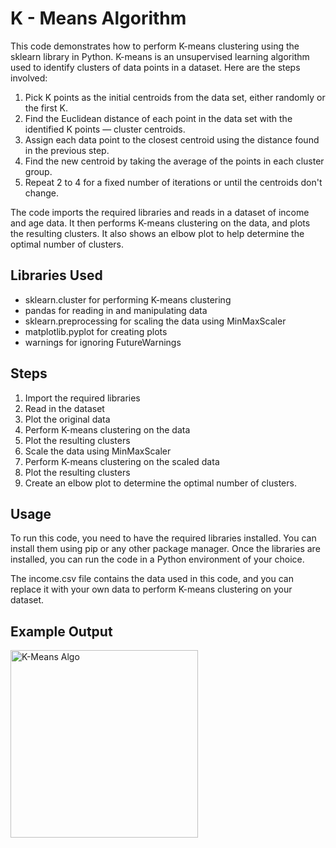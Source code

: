 <h1>K - Means Algorithm</h1>
<p>This code demonstrates how to perform K-means clustering using the sklearn library in Python. K-means is an unsupervised learning algorithm used to identify clusters of data points in a dataset. Here are the steps involved:</p>
<ol>
    <li>Pick K points as the initial centroids from the data set, either randomly or the first K.</li>
    <li>Find the Euclidean distance of each point in the data set with the identified K points — cluster centroids.</li>
    <li>Assign each data point to the closest centroid using the distance found in the previous step.</li>
    <li>Find the new centroid by taking the average of the points in each cluster group.</li>
    <li>Repeat 2 to 4 for a fixed number of iterations or until the centroids don't change.</li>
</ol>
<p>The code imports the required libraries and reads in a dataset of income and age data. It then performs K-means clustering on the data, and plots the resulting clusters. It also shows an elbow plot to help determine the optimal number of clusters.</p>
<h2>Libraries Used</h2>
<ul>
    <li>sklearn.cluster for performing K-means clustering</li>
    <li>pandas for reading in and manipulating data</li>
    <li>sklearn.preprocessing for scaling the data using MinMaxScaler</li>
    <li>matplotlib.pyplot for creating plots</li>
    <li>warnings for ignoring FutureWarnings</li>
</ul>
<h2>Steps</h2>
<ol>
    <li>Import the required libraries</li>
    <li>Read in the dataset</li>
    <li>Plot the original data</li>
    <li>Perform K-means clustering on the data</li>
    <li>Plot the resulting clusters</li>
    <li>Scale the data using MinMaxScaler</li>
    <li>Perform K-means clustering on the scaled data</li>
    <li>Plot the resulting clusters</li>
    <li>Create an elbow plot to determine the optimal number of clusters.</li>
</ol>
<h2>Usage</h2>
<p>To run this code, you need to have the required libraries installed. You can install them using pip or any other package manager. Once the libraries are installed, you can run the code in a Python environment of your choice.</p>
<p>The income.csv file contains the data used in this code, and you can replace it with your own data to perform K-means clustering on your dataset.</p>
<h2>Example Output</h2>
<a href="https://imgur.com/tKCL7z8"><img src="https://i.imgur.com/tKCL7z8.png" width="300" height="300" title="K-Means Algo" /></a>

